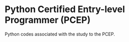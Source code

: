 # Python Certified Entry-level Programmer (PCEP)

Python codes associated with the study to the PCEP.

